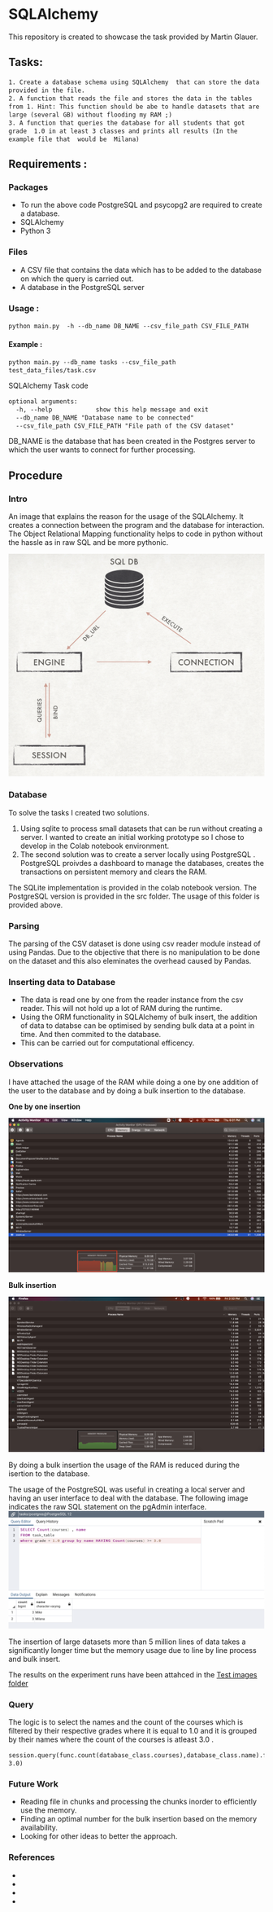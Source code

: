 # SQLAlchemy 
This repository is created to showcase the task provided by Martin Glauer. 
## **Tasks:**

	1. Create a database schema using SQLAlchemy  that can store the data provided in the file. 
	2. A function that reads the file and stores the data in the tables from 1. Hint: This function should be abe to handle datasets that are large (several GB) without flooding my RAM ;)
	3. A function that queries the database for all students that got grade  1.0 in at least 3 classes and prints all results (In the example file that  would be  Milana)

## Requirements :

### Packages

 - To run the above code PostgreSQL and psycopg2 are required to create a database. 
- SQLAlchemy 
- Python 3

### Files
- A CSV file that contains the data which has to be added to the database on which the query is carried out. 
- A database in the PostgreSQL server

### Usage : 

    python main.py  -h --db_name DB_NAME --csv_file_path CSV_FILE_PATH

#### Example : 

    python main.py --db_name tasks --csv_file_path test_data_files/task.csv

SQLAlchemy Task code

    optional arguments:
      -h, --help            show this help message and exit
      --db_name DB_NAME "Database name to be connected"
      --csv_file_path CSV_FILE_PATH "File path of the CSV dataset"

DB_NAME is the database that has been created in the Postgres server to which the user wants to connect for further processing. 

## Procedure

### Intro 
An image that explains the reason for the usage of the SQLAlchemy. It creates a connection  between the program and the database for interaction. The Object Relational Mapping functionality helps to code in python without the hassle as in raw SQL and be more pythonic. 

![sqlalchemy](test_images/session.png)

### Database
To solve the tasks I created two solutions. 
1. Using sqlite to process small datasets that can be run without creating a server. I wanted to create an initial working prototype so I chose to develop in the Colab notebook environment. 
2. The second solution was to create a server locally using PostgreSQL . PostgreSQL proivdes a dashboard to manage the databases, creates the transactions on persistent memory and clears the RAM.  

The SQLite implementation is provided in the colab notebook version. The PostgreSQL version is provided in the src folder. The usage of this folder is provided above. 

### Parsing 
The parsing of the CSV dataset is done using csv reader module instead of using Pandas. Due to the objective that there is no manipulation to be done on the dataset and this also eleminates the overhead caused by Pandas. 

### Inserting data to Database 
- The data is read one by one from the reader instance from the csv reader. This will not hold up a lot of RAM during the runtime. 
- Using the ORM functionality in SQLAlchemy of bulk insert, the addition of data to databse can be optimised by sending bulk data at a point in time. And then commited to the database. 
- This can be carried out for computational efficency. 

### Observations 

I have attached the usage of the RAM while doing a one by one addition of the user to the database and by doing a bulk insertion to the database. 

**One by one insertion**

![screenshot](test_images/test_screenshots/memory_random_test_big_no_bulk.png)

**Bulk insertion** 

![screenshot](test_images/test_screenshots/memory_random_test_big.png)

By doing a bulk insertion the usage of the RAM is reduced during the isertion to the database. 

The usage of the PostgreSQL was useful in creating a local server and having an user interface to deal with the database. 
The following image indicates the raw SQL statement on the pgAdmin interface. 
![raw_sql](test_images/test_screenshots/sql_raw.png)

The insertion of large datasets more than 5 million lines of data takes a significantly longer time but the memory usage due to line by line process and bulk insert. 

The results on the experiment runs have been attahced in the [Test images folder](test_images/test_screenshots)

### Query 

The logic is to select the names and the count of the courses which is filtered by their respective grades where it is equal to 1.0 and it is grouped by their names where the count of the courses is atleast 3.0 . 

	session.query(func.count(database_class.courses),database_class.name).filter_by(grade=1.0).group_by(database_class.name).having(func.count(database_class.courses)>= 3.0) 


### Future Work 
- Reading file in chunks and processing the chunks inorder to efficiently use the memory. 
- Finding an optimal number for the bulk insertion based on the memory availability. 
- Looking for other ideas to better the approach. 

### References 
- [](https://pypi.org/project/SQLAlchemy/)
- [](https://www.tutorialspoint.com/sqlalchemy/index.html)
- [](https://towardsdatascience.com/sqlalchemy-python-tutorial-79a577141a91)
- [](https://leportella.com/sqlalchemy-tutorial.html)


